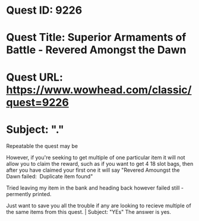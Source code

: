 # Quest ID: 9226
# Quest Title: Superior Armaments of Battle - Revered Amongst the Dawn
# Quest URL: https://www.wowhead.com/classic/quest=9226
# Subject: "."
Repeatable the quest may be

However, if you're seeking to get multiple of one particular item it will not allow you to claim the reward, such as if you want to get 4 18 slot bags, then after you have claimed your first one it will say "Revered Amoungst the Dawn failed:  Duplicate item found"

Tried leaving my item in the bank and heading back however failed still - permently printed. 

Just want to save you all the trouble if any are looking to recieve multiple of the same items from this quest. | Subject: "YEs"
The answer is yes.